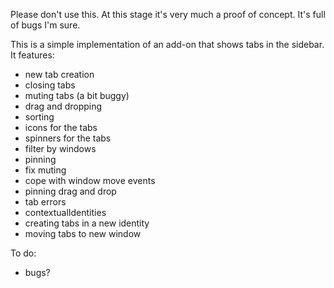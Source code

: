 Please don't use this. At this stage it's very much a proof of concept. It's full of bugs I'm sure.

This is a simple implementation of an add-on that shows tabs in the sidebar. It features:

* new tab creation
* closing tabs
* muting tabs (a bit buggy)
* drag and dropping
* sorting
* icons for the tabs
* spinners for the tabs
* filter by windows
* pinning
* fix muting
* cope with window move events
* pinning drag and drop
* tab errors
* contextualIdentities
* creating tabs in a new identity
* moving tabs to new window

To do:

* bugs?
